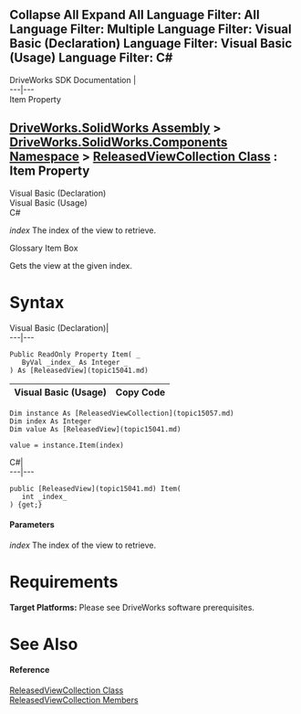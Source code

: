 Collapse All Expand All Language Filter: All  Language Filter: Multiple  Language Filter: Visual Basic (Declaration) Language Filter: Visual Basic (Usage) Language Filter: C#  
---  
DriveWorks SDK Documentation  |   
---|---  
Item Property   
  
[DriveWorks.SolidWorks Assembly](topic13342.md) > [DriveWorks.SolidWorks.Components Namespace](topic13925.md) > [ReleasedViewCollection Class](topic15057.md) : Item Property  
---  
  
Visual Basic (Declaration)    
Visual Basic (Usage)    
C# 

_index_
    The index of the view to retrieve.

Glossary Item Box

Gets the view at the given index. 

# Syntax

Visual Basic (Declaration)|   
---|---  
      
    
    Public ReadOnly Property Item( _
       ByVal _index_ As Integer _
    ) As [ReleasedView](topic15041.md)  
  
Visual Basic (Usage)| Copy Code  
---|---  
      
    
    Dim instance As [ReleasedViewCollection](topic15057.md)
    Dim index As Integer
    Dim value As [ReleasedView](topic15041.md)
     
    value = instance.Item(index)  
  
C#|   
---|---  
      
    
    public [ReleasedView](topic15041.md) Item( 
       int _index_
    ) {get;}  
  
#### Parameters

 _index_
    The index of the view to retrieve.

# Requirements

**Target Platforms:** Please see DriveWorks software prerequisites.

# See Also

#### Reference

[ReleasedViewCollection Class](topic15057.md)   
[ReleasedViewCollection Members](topic15058.md)


